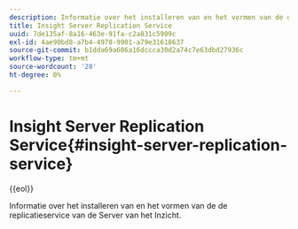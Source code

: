 ```yaml
---
description: Informatie over het installeren van en het vormen van de de replicatieservice van de Server van het Inzicht.
title: Insight Server Replication Service
uuid: 7de135af-8a16-463e-91fa-c2a831c5909c
exl-id: 4ae90bd8-a7b4-4978-9901-a79e31618637
source-git-commit: b1dda69a606a16dccca30d2a74c7e63dbd27936c
workflow-type: tm+mt
source-wordcount: '28'
ht-degree: 0%

---
```


# Insight Server Replication Service{#insight-server-replication-service}

{{eol}}

Informatie over het installeren van en het vormen van de de replicatieservice van de Server van het Inzicht.
